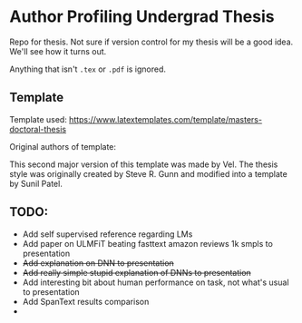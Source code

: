 # Author Profiling Undergrad Thesis

Repo for thesis. Not sure if version control for my thesis will be a good idea.
We'll see how it turns out.

Anything that isn't `.tex` or `.pdf` is ignored.


## Template

Template used: https://www.latextemplates.com/template/masters-doctoral-thesis

Original authors of template:

This second major version of this template was made by Vel. The thesis style was
originally created by Steve R. Gunn and modified into a template by Sunil Patel.

## TODO:

- Add self supervised reference regarding LMs
- Add paper on ULMFiT beating fasttext amazon reviews 1k smpls to presentation
- ~~Add explanation on DNN to presentation~~
- ~~Add really simple stupid explanation of DNNs to presentation~~
- Add interesting bit about human performance on task, not what's usual
to presentation
- Add SpanText results comparison
- 

